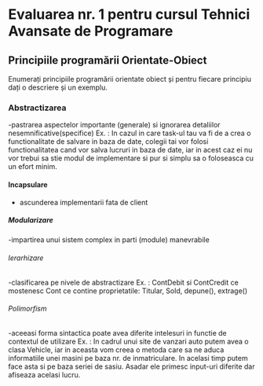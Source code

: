 # Evaluarea nr. 1 pentru cursul Tehnici Avansate de Programare #

## Principiile programării Orientate-Obiect ##
Enumerați principiile programării orientate obiect și pentru fiecare principiu dați o descriere și un exemplu.


### Abstractizarea
-pastrarea aspectelor importante (generale) si ignorarea detaliilor nesemnificative(specifice)
Ex. : In cazul in care task-ul tau va fi de a crea o functionalitate de salvare in baza de date, colegii tai vor folosi functionalitatea cand vor salva lucruri in baza de date, iar in acest caz ei nu vor trebui sa stie modul de implementare si pur si simplu sa o foloseasca cu un efort minim.

#### Incapsulare
- ascunderea implementarii fata de client

##### Modularizare
-impartirea unui sistem complex in parti (module) manevrabile

###### Ierarhizare
-clasificarea pe nivele de abstractizare
Ex. : ContDebit si ContCredit ce mostenesc Cont ce contine proprietatile: Titular, Sold, depune(), extrage()

###### Polimorfism
-aceeasi forma sintactica poate avea diferite intelesuri in functie de contextul de utilizare
Ex. : In cadrul unui site de vanzari auto putem avea o clasa Vehicle, iar in aceasta vom creea o metoda care sa ne aduca informatiile unei masini pe baza nr. de inmatriculare.
	  In acelasi timp putem face asta si pe baza seriei de sasiu. Asadar ele primesc input-uri diferite dar afiseaza acelasi lucru.